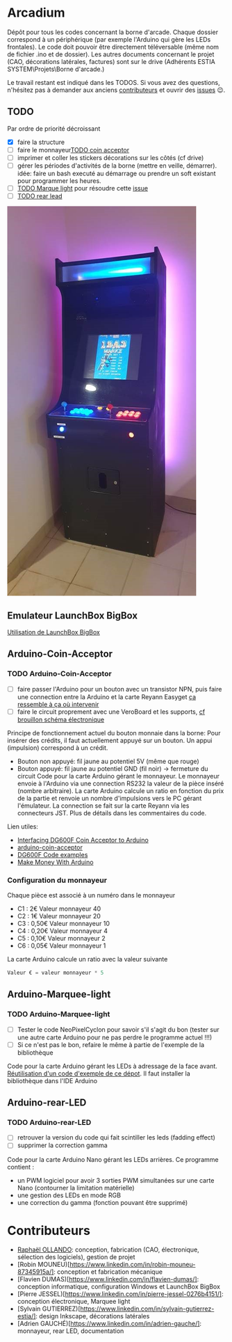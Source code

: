 # Arcadium
Dépôt  pour tous les codes concernant la borne d'arcade. Chaque dossier correspond à un périphérique (par exemple l'Arduino qui gère  les LEDs frontales). Le code doit pouvoir être directement téléversable (même nom de fichier .ino et de dossier). Les autres documents concernant le projet (CAO, décorations latérales, factures) sont sur le drive (Adhérents ESTIA SYSTEM\Projets\Borne d'arcade.)

Le travail restant est indiqué dans les TODOS. Si vous avez des questions, n'hésitez pas à demander aux anciens [contributeurs](#contributeurs) et ouvrir des [issues](https://github.com/ESTIASYSTEM/Arcadium/issues) :wink:.

## TODO
Par ordre de priorité décroissant
- [X] faire la structure
- [ ] faire le monnayeur[TODO coin acceptor](###TODO-Arduino-Coin-Acceptor)
- [ ] imprimer et coller les stickers décorations sur les côtés (cf drive)
- [ ] gérer les périodes d'activités de la borne (mettre en veille, démarrer). idée: faire un bash executé au démarrage ou prendre un soft existant pour programmer les heures.
- [ ] [TODO Marque light](###TODO-Arduino-Marquee-light) pour résoudre cette [issue](https://github.com/ESTIASYSTEM/Arcadium/issues/1)
- [ ] [TODO rear lead](###TODO-Arduino-rear-LED)

![La borne d'arcade!](media/arcadium.jpg)


## Emulateur LaunchBox BigBox
[Utilisation de LaunchBox BigBox](https://www.launchbox-app.com/big-box)


## Arduino-Coin-Acceptor
### TODO Arduino-Coin-Acceptor
- [ ] faire passer l'Arduino pour un bouton avec un transistor NPN, puis faire une connection entre la Arduino et la carte Reyann Easyget [ça ressemble à ça où intervenir](https://www.amazon.fr/Reyann-LED-Illuminated-DIY-poussoirs/dp/B01G9UOJOC)
- [ ] faire le circuit proprement avec une VeroBoard et les supports, [cf brouillon schéma électronique](arduino_coin_acceptor\coin_acceptor_schematic\coin_acceptor_schematic.pdf)

Principe de fonctionnement actuel du bouton monnaie dans la borne:
Pour insérer des crédits, il faut actuellement appuyé sur un bouton. Un appui (impulsion) correspond à un crédit.
- Bouton non appuyé: fil jaune au potentiel 5V (même que rouge)
- Bouton appuyé: fil jaune au potentiel GND (fil noir) -> fermeture du circuit
Code pour la carte Arduino gérant le monnayeur. Le monnayeur envoie à l'Arduino via une connection RS232 la valeur de la pièce inséré (nombre arbitraire). La carte Arduino calcule un ratio en fonction du prix de la partie et renvoie un nombre d'impulsions vers le PC gérant l'émulateur. La connection se fait sur la carte Reyann via les connecteurs JST.
Plus de détails dans les commentaires du code.

Lien utiles:
- [Interfacing DG600F Coin Acceptor to Arduino](https://bigdanzblog.wordpress.com/2015/01/12/interfacing-dg600f-coin-acceptor-to-arduino/)
- [arduino-coin-acceptor
](https://github.com/hxlnt/arduino-coin-acceptor)
- [DG600F Code examples](https://github.com/vvzen/coin-acceptor)
- [Make Money With Arduino](https://www.instructables.com/id/Make-Money-with-Arduino/)

### Configuration du monnayeur
Chaque pièce est associé à un numéro dans le monnayeur
- C1 : 2€       Valeur monnayeur    40
- C2 : 1€       Valeur monnayeur    20
- C3 : 0,50€    Valeur monnayeur    10
- C4 : 0,20€    Valeur monnayeur    4
- C5 : 0,10€    Valeur monnayeur    2
- C6 : 0,05€    Valeur monnayeur    1

La carte Arduino calcule un ratio avec la valeur suivante
```c
Valeur € = valeur monnayeur * 5
```

## Arduino-Marquee-light
### TODO Arduino-Marquee-light
- [ ] Tester le code NeoPixelCyclon pour savoir s'il s'agit du bon (tester sur une autre carte Arduino pour ne pas perdre le programme actuel !!!)
- [ ] Si ce n'est pas le bon, refaire le même à partie de l'exemple de la bibliothèque 

Code pour la carte Arduino gérant les LEDs à adressage  de la face avant.
[Réutilisation d'un code d'exemple de ce dépot](https://github.com/Makuna/NeoPixelBus).
Il faut installer la bibliothèque dans l'IDE Arduino

## Arduino-rear-LED
### TODO Arduino-rear-LED
- [ ] retrouver la version du code qui fait scintiller les leds (fadding effect)
- [ ] supprimer la correction gamma

Code pour la carte Arduino Nano gérant les LEDs arrières. Ce programme contient :

- un PWM logiciel pour avoir 3 sorties PWM simultanées sur une carte Nano (contourner la limitation matérielle)
- une gestion des LEDs en mode RGB
- une correction du gamma (fonction pouvant être supprimé)

# Contributeurs
- [Raphaël OLLANDO](https://www.linkedin.com/in/ollando-raph/): conception, fabrication (CAO, électronique, sélection des logiciels), gestion de projet
- [Robin MOUNEU)[https://www.linkedin.com/in/robin-mouneu-87345915a/]: conception et fabrication mécanique
- [Flavien DUMAS)[https://www.linkedin.com/in/flavien-dumas/]: conception informatique, configuration Windows et LaunchBox BigBox
- [Pierre JESSEL)[https://www.linkedin.com/in/pierre-jessel-0276b4151/]: conception électronique, Marquee light
- [Sylvain GUTIERREZ)[https://www.linkedin.com/in/sylvain-gutierrez-estia/]: design Inkscape, décorations latérales
- [Adrien GAUCHÉ)[https://www.linkedin.com/in/adrien-gauche/]: monnayeur, rear LED, documentation 
